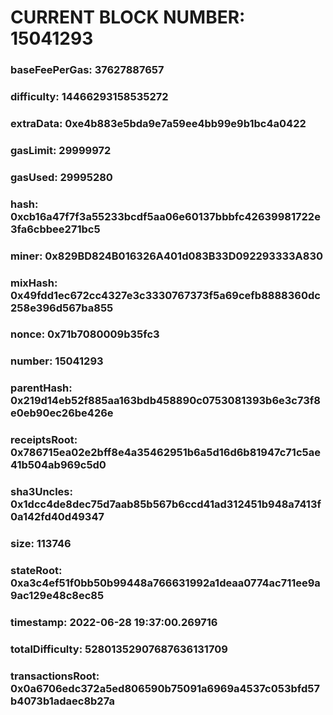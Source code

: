 # CURRENT BLOCK NUMBER: 15041293

### baseFeePerGas: 37627887657
### difficulty: 14466293158535272
### extraData: 0xe4b883e5bda9e7a59ee4bb99e9b1bc4a0422
### gasLimit: 29999972
### gasUsed: 29995280
### hash: 0xcb16a47f7f3a55233bcdf5aa06e60137bbbfc42639981722e3fa6cbbee271bc5
### miner: 0x829BD824B016326A401d083B33D092293333A830
### mixHash: 0x49fdd1ec672cc4327e3c3330767373f5a69cefb8888360dc258e396d567ba855
### nonce: 0x71b7080009b35fc3
### number: 15041293
### parentHash: 0x219d14eb52f885aa163bdb458890c0753081393b6e3c73f8e0eb90ec26be426e
### receiptsRoot: 0x786715ea02e2bff8e4a35462951b6a5d16d6b81947c71c5ae41b504ab969c5d0
### sha3Uncles: 0x1dcc4de8dec75d7aab85b567b6ccd41ad312451b948a7413f0a142fd40d49347
### size: 113746
### stateRoot: 0xa3c4ef51f0bb50b99448a766631992a1deaa0774ac711ee9a9ac129e48c8ec85
### timestamp: 2022-06-28 19:37:00.269716
### totalDifficulty: 52801352907687636131709
### transactionsRoot: 0x0a6706edc372a5ed806590b75091a6969a4537c053bfd57b4073b1adaec8b27a
